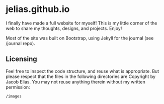 jelias.github.io
================

I finally have made a full website for myself! This is my little corner of the web to share my thoughts, designs, and projects. Enjoy!

Most of the site was built on Bootstrap, using Jekyll for the journal (see /journal repo). 

## Licensing

Feel free to inspect the code structure, and reuse what is appropriate. But please respect that the files in the following directories are Copyright by Jacob Elias. You may not reuse anything therein without my written permission:

    /images
